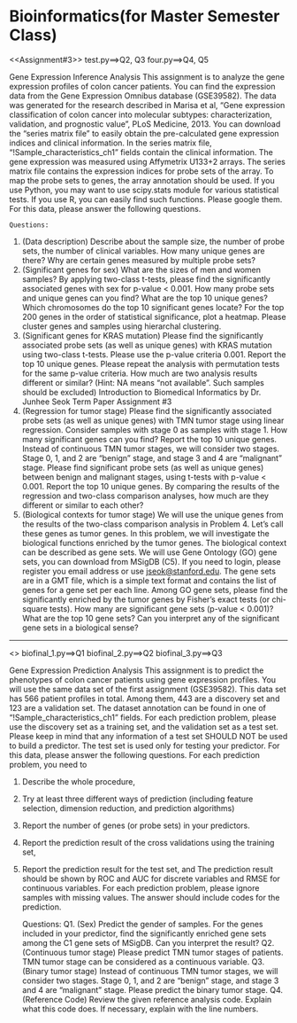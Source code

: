 # Bioinformatics(for Master Semester Class)

<<Assignment#3>>
test.py==>Q2, Q3
four.py==>Q4, Q5

Gene Expression Inference Analysis
This assignment is to analyze the gene expression profiles of colon cancer patients. You can find the expression data from the Gene Expression Omnibus database (GSE39582). The data was generated for the research described in Marisa et al, “Gene expression classification of colon cancer into molecular subtypes: characterization, validation, and prognostic value”, PLoS Medicine, 2013.
You can download the “series matrix file” to easily obtain the pre-calculated gene expression indices and clinical information. In the series matrix file, “!Sample_characteristics_ch1” fields contain the clinical information. The gene expression was measured using Affymetrix U133+2 arrays. The series matrix file contains the expression indices for probe sets of the array. To map the probe sets to genes, the array annotation should be used.
If you use Python, you may want to use scipy.stats module for various statistical tests. If you use R, you can easily find such functions. Please google them.
For this data, please answer the following questions.


	Questions:
1. (Data description) Describe about the sample size, the number of probe sets, the number of clinical variables. How many unique genes are there? Why are certain genes measured by multiple probe sets?
2. (Significant genes for sex) What are the sizes of men and women samples? By applying two-class t-tests, please find the significantly associated genes with sex for p-value < 0.001. How many probe sets and unique genes can you find? What are the top 10 unique genes? Which chromosomes do the top 10 significant genes locate? For the top 200 genes in the order of statistical significance, plot a heatmap. Please cluster genes and samples using hierarchal clustering.
3. (Significant genes for KRAS mutation) Please find the significantly associated probe sets (as well as unique genes) with KRAS mutation using two-class t-tests. Please use the p-value criteria 0.001. Report the top 10 unique genes. Please repeat the analysis with permutation tests for the same p-value criteria. How much are two analysis results different or similar? (Hint: NA means “not available”. Such samples should be excluded)
Introduction to Biomedical Informatics by Dr. Junhee Seok
Term Paper Assignment #3
4. (Regression for tumor stage) Please find the significantly associated probe sets (as well as unique genes) with TMN tumor stage using linear regression. Consider samples with stage 0 as samples with stage 1. How many significant genes can you find? Report the top 10 unique genes.
Instead of continuous TMN tumor stages, we will consider two stages. Stage 0, 1, and 2 are “benign” stage, and stage 3 and 4 are “malignant” stage. Please find significant probe sets (as well as unique genes) between benign and malignant stages, using t-tests with p-value < 0.001. Report the top 10 unique genes.
By comparing the results of the regression and two-class comparison analyses, how much are they different or similar to each other?
5. (Biological contexts for tumor stage) We will use the unique genes from the results of the two-class comparison analysis in Problem 4. Let’s call these genes as tumor genes. In this problem, we will investigate the biological functions enriched by the tumor genes. The biological context can be described as gene sets. We will use Gene Ontology (GO) gene sets, you can download from MSigDB (C5). If you need to login, please register you email address or use jseok@stanford.edu. The gene sets are in a GMT file, which is a simple text format and contains the list of genes for a gene set per each line. Among GO gene sets, please find the significantly enriched by the tumor genes by Fisher’s exact tests (or chi-square tests). How many are significant gene sets (p-value < 0.001)? What are the top 10 gene sets? Can you interpret any of the significant gene sets in a biological sense?


-----------------------------------

<<Finalterm Report>>
biofinal_1.py==>Q1
biofinal_2.py==>Q2
biofinal_3.py==>Q3
      
  Gene Expression Prediction Analysis
This assignment is to predict the phenotypes of colon cancer patients using gene expression profiles.
You will use the same data set of the first assignment (GSE39582). This data set has 566 patient
profiles in total. Among them, 443 are a discovery set and 123 are a validation set. The dataset
annotation can be found in one of “!Sample_characteristics_ch1” fields. For each prediction problem,
please use the discovery set as a training set, and the validation set as a test set. Please keep in
mind that any information of a test set SHOULD NOT be used to build a predictor. The test set is used
only for testing your predictor.
For this data, please answer the following questions. For each prediction problem, you need to
1. Describe the whole procedure,
2. Try at least three different ways of prediction (including feature selection, dimension reduction,
and prediction algorithms)
3. Report the number of genes (or probe sets) in your predictors.
4. Report the prediction result of the cross validations using the training set,
5. Report the prediction result for the test set, and
The prediction result should be shown by ROC and AUC for discrete variables and RMSE for
continuous variables. For each prediction problem, please ignore samples with missing values. The
answer should include codes for the prediction.


	Questions:
Q1. (Sex) Predict the gender of samples. For the genes included in your predictor, find the significantly
enriched gene sets among the C1 gene sets of MSigDB. Can you interpret the result?
Q2. (Continuous tumor stage) Please predict TMN tumor stages of patients. TMN tumor stage can be
considered as a continuous variable.
Q3. (Binary tumor stage) Instead of continuous TMN tumor stages, we will consider two stages. Stage
0, 1, and 2 are “benign” stage, and stage 3 and 4 are “malignant” stage. Please predict the binary
tumor stage.
Q4. (Reference Code) Review the given reference analysis code. Explain what this code does. If
necessary, explain with the line numbers.

